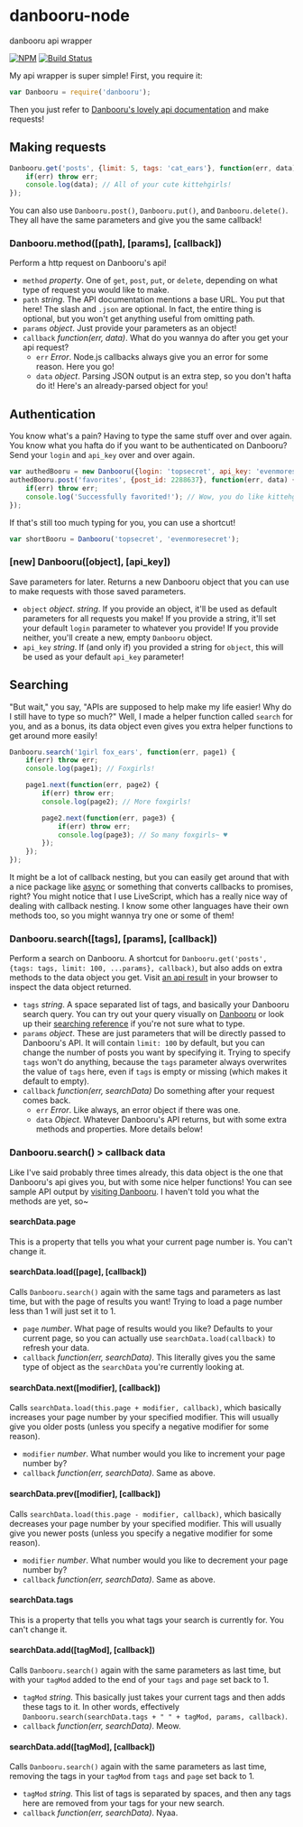 # danbooru-node
danbooru api wrapper

[![NPM](https://nodei.co/npm/danbooru.png?mini=true)](https://nodei.co/npm/danbooru/)
[![Build Status](https://travis-ci.org/stawberri/danbooru-node.svg?branch=master)](https://travis-ci.org/stawberri/danbooru-node)

My api wrapper is super simple! First, you require it:
```javascript
var Danbooru = require('danbooru');
```

Then you just refer to [Danbooru's lovely api documentation](https://danbooru.donmai.us/wiki_pages/43568) and make requests!

## Making requests

```javascript
Danbooru.get('posts', {limit: 5, tags: 'cat_ears'}, function(err, data) {
    if(err) throw err;
    console.log(data); // All of your cute kittehgirls!
});
```

You can also use `Danbooru.post()`, `Danbooru.put()`, and `Danbooru.delete()`. They all have the same parameters and give you the same callback!

### Danbooru.method([path], [params], [callback])
Perform a http request on Danbooru's api!
* `method` _property_. One of `get`, `post`, `put`, or `delete`, depending on what type of request you would like to make.
* `path` _string_. The API documentation mentions a base URL. You put that here! The slash and `.json` are optional. In fact, the entire thing is optional, but you won't get anything useful from omitting path.
* `params` _object_. Just provide your parameters as an object!
* `callback` _function(err, data)_. What do you wannya do after you get your api request?
    - `err` _Error_. Node.js callbacks always give you an error for some reason. Here you go!
    - `data` _object_. Parsing JSON output is an extra step, so you don't hafta do it! Here's an already-parsed object for you!

## Authentication
You know what's a pain? Having to type the same stuff over and over again. You know what you hafta do if you want to be authenticated on Danbooru? Send your `login` and `api_key` over and over again.

```javascript
var authedBooru = new Danbooru({login: 'topsecret', api_key: 'evenmoresecret'});
authedBooru.post('favorites', {post_id: 2288637}, function(err, data) {
    if(err) throw err;
    console.log('Successfully favorited!'); // Wow, you do like kittehgirls!
});
```

If that's still too much typing for you, you can use a shortcut!
```javascript
var shortBooru = Danbooru('topsecret', 'evenmoresecret');
```

### [new] Danbooru([object], [api_key])
Save parameters for later. Returns a new Danbooru object that you can use to make requests with those saved parameters.
* `object` _object_. _string_. If you provide an object, it'll be used as default parameters for all requests you make! If you provide a string, it'll set your default `login` parameter to whatever you provide! If you provide neither, you'll create a new, empty `Danbooru` object.
* `api_key` _string_. If (and only if) you provided a string for `object`, this will be used as your default `api_key` parameter!

## Searching

"But wait," you say, "APIs are supposed to help make my life easier! Why do I still have to type so much?" Well, I made a helper function called `search` for you, and as a bonus, its data object even gives you extra helper functions to get around more easily!

```javascript
Danbooru.search('1girl fox_ears', function(err, page1) {
    if(err) throw err;
    console.log(page1); // Foxgirls!

    page1.next(function(err, page2) {
        if(err) throw err;
        console.log(page2); // More foxgirls!

        page2.next(function(err, page3) {
            if(err) throw err;
            console.log(page3); // So many foxgirls~ ♥
        });
    });
});
```

It might be a lot of callback nesting, but you can easily get around that with a nice package like [async](https://www.npmjs.com/package/async) or something that converts callbacks to promises, right? You might notice that I use LiveScript, which has a really nice way of dealing with callback nesting. I know some other languages have their own methods too, so you might wannya try one or some of them!

### Danbooru.search([tags], [params], [callback])
Perform a search on Danbooru. A shortcut for `Danbooru.get('posts', {tags: tags, limit: 100, ...params}, callback)`, but also adds on extra methods to the data object you get. Visit [an api result](https://danbooru.donmai.us/posts.json?tags=fox_ears&limit=2) in your browser to inspect the data object returned.
* `tags` _string_. A space separated list of tags, and basically your Danbooru search query. You can try out your query visually on [Danbooru](https://danbooru.donmai.us/) or look up their [searching reference](https://danbooru.donmai.us/wiki_pages/43049) if you're not sure what to type.
* `params` _object_. These are just parameters that will be directly passed to Danbooru's API. It will contain `limit: 100`
by default, but you can change the number of posts you want by specifying it. Trying to specify `tags` won't do anything, because the `tags` parameter always overwrites the value of `tags` here, even if `tags` is empty or missing (which makes it default to empty).
* `callback` _function(err, searchData)_ Do something after your request comes back.
    - `err` _Error_. Like always, an error object if there was one.
    - `data` _Object_. Whatever Danbooru's API returns, but with some extra methods and properties. More details below!

### Danbooru.search() > callback data
Like I've said probably three times already, this data object is the one that Danbooru's api gives you, but with some nice helper functions! You can see sample API output by [visiting Danbooru](https://danbooru.donmai.us/posts.json?tags=fox_ears&limit=2). I haven't told you what the methods are yet, so~

#### searchData.page
This is a property that tells you what your current page number is. You can't change it.

#### searchData.load([page], [callback])
Calls `Danbooru.search()` again with the same tags and parameters as last time, but with the page of results you want! Trying to load a page number less than 1 will just set it to 1.
* `page` _number_. What page of results would you like? Defaults to your current page, so you can actually use `searchData.load(callback)` to refresh your data.
* `callback` _function(err, searchData)_. This literally gives you the same type of object as the `searchData` you're currently looking at.

#### searchData.next([modifier], [callback])
Calls `searchData.load(this.page + modifier, callback)`, which basically increases your page number by your specified modifier. This will usually give you older posts (unless you specify a negative modifier for some reason).
* `modifier` _number_. What number would you like to increment your page number by?
* `callback` _function(err, searchData)_. Same as above.

#### searchData.prev([modifier], [callback])
Calls `searchData.load(this.page - modifier, callback)`, which basically decreases your page number by your specified modifier. This will usually give you newer posts (unless you specify a negative modifier for some reason).
* `modifier` _number_. What number would you like to decrement your page number by?
* `callback` _function(err, searchData)_. Same as above.

#### searchData.tags
This is a property that tells you what tags your search is currently for. You can't change it.

#### searchData.add([tagMod], [callback])
Calls `Danbooru.search()` again with the same parameters as last time, but with your `tagMod` added to the end of your `tags` and `page` set back to 1.
* `tagMod` _string_. This basically just takes your current tags and then adds these tags to it. In other words, effectively `Danbooru.search(searchData.tags + " " + tagMod, params, callback)`.
* `callback` _function(err, searchData)_. Meow.

#### searchData.add([tagMod], [callback])
Calls `Danbooru.search()` again with the same parameters as last time, removing the tags in your `tagMod` from `tags` and `page` set back to 1.
* `tagMod` _string_. This list of tags is separated by spaces, and then any tags here are removed from your tags for your new search.
* `callback` _function(err, searchData)_. Nyaa.

